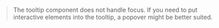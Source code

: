 > The tooltip component does not handle focus. If you need to put interactive elements into the tooltip,
  a popover might be better suited.
